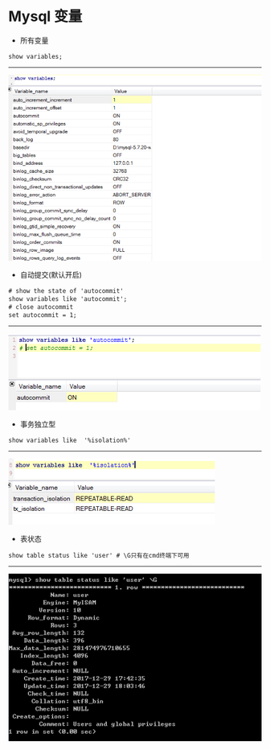 # Mysql 变量
+ 所有变量
```mysql
show variables;
```
---
![allVariables.png](pictures/allVariables.png)
+ 自动提交(默认开启)
```mysql
# show the state of 'autocommit'
show variables like 'autocommit';
# close autocommit
set autocommit = 1;
```
---
![autocommit.png](pictures/autocommit.png)
+ 事务独立型
```mysql
show variables like  '%isolation%'
```
---
![transaction_isolation.png](pictures/transaction_isolation.png)
+ 表状态
```mysql
show table status like 'user' # \G只有在cmd终端下可用
```
---
![tableStatus.png](pictures/tableStatus.png)